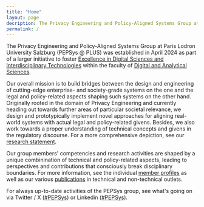 ```yaml
---
title: "Home"
layout: page
decription: The Privacy Engineering and Policy-Aligned Systems Group at Paris Lodron University Salzburg (PEPSys @ PLUS), led by Prof. Frank Pallas, is doing interdisciplinary research in the techno-legal domain. We have expertise in aligning real-world systems with GDPR and alike privacy regulations. Beyond that, we design and prototypically implement novel approaches for aligning real-world systems with actual legal and policy-related givens.
permalink: /
---
```


The Privacy Engineering and Policy-Aligned Systems Group at Paris Lodron University Salzburg (PEPSys @ PLUS) was established in April 2024 as part of a larger initiative to foster [Excellence in Digital Sciences and Interdisciplinary Technologies](https://www.plus.ac.at/digitale-und-analytische-wissenschaften/fachbereiche-einrichtungen/einrichtungen/exdigit/) within the faculty of [Digital and Analytical Sciences](https://www.plus.ac.at/digitale-und-analytische-wissenschaften/).

Our overall mission is to build bridges between the design and engineering of cutting-edge enterprise- and society-grade systems on the one and the legal and policy-related aspects shaping such systems on the other hand. Originally rooted in the domain of Privacy Engineering and currently heading out towards further areas of particular societal relevance, we design and prototypically implement novel approaches for aligning real-world systems with actual legal and policy-related givens. Besides, we also work towards a proper understanding of technical concepts and givens in the regulatory discourse. For a more comprehensive depiction, see our [research statement](/research).

Our group members' competencies and research activities are shaped by a unique combinination of technical and policy-related aspects, leading to perspectives and contributions that consciously break disciplinary boundaries. For more information, see the individual [member profiles](/team) as well as our various [publications](publications) in technical and non-technical outlets. 

For always up-to-date activities of the PEPSys group, see what's going on via Twitter / X ([#PEPSys](https://twitter.com/hashtag/PEPSys?f=live)) or Linkedin ([#PEPSys](https://www.linkedin.com/feed/hashtag/?keywords=pepsys)).

